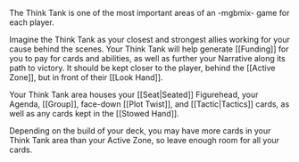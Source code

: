 The Think Tank is one of the most important areas of an -mgbmix- game for each player.

Imagine the Think Tank as your closest and strongest allies working for your cause behind the scenes. Your Think Tank will help generate [[Funding]] for you to pay for cards and abilities, as well as further your Narrative along its path to victory. It should be kept closer to the player, behind the [[Active Zone]], but in front of their [[Look Hand]]. 

Your Think Tank area houses your [[Seat|Seated]] Figurehead, your Agenda, [[Group]], face-down [[Plot Twist]], and [[Tactic|Tactics]] cards, as well as any cards kept in the [[Stowed Hand]].

Depending on the build of your deck, you may have more cards in your Think Tank area than your Active Zone, so leave enough room for all your cards.